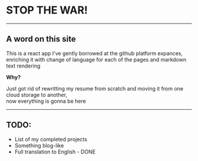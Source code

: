 # STOP THE WAR!

---

## A word on this site

This is a react app I've gently borrowed at the github platform expances, \
enriching it with change of language for each of the pages and markdown text rendering

**Why?**

Just got rid of rewritting my resume from scratch and moving 
it from one cloud storage to another, \
now everything is gonna be here


---
## TODO:
- List of my completed projects 
- Something blog-like
- Full translation to English - DONE